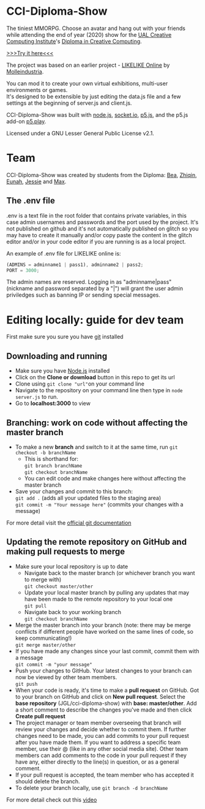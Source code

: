 # CCI-Diploma-Show

The tiniest MMORPG. Choose an avatar and hang out with your friends while attending the end of year (2020) show for the [UAL Creative Computing Institute](https://www.arts.ac.uk/creative-computing-institute)'s [Diploma in Creative Computing](https://www.arts.ac.uk/subjects/creative-computing/undergraduate/ual-creative-computing-institute-diploma).

<a href="https://cci.arts.ac.uk" target="_blank">>>>Try it here<<<</a>

The project was based on an earlier project - [LIKELIKE Online](https://github.com/molleindustria/likelike-online) by [Molleindustria](http://molleindustria.org/).

You can mod it to create your own virtual exhibitions, multi-user environments or games.  
It's designed to be extensible by just editing the data.js file and a few settings at the beginning of server.js and client.js.

CCI-Diploma-Show was built with [node.js](https://nodejs.org/), [socket.io](https://socket.io/), [p5.js](https://p5js.org/), and the p5.js add-on [p5.play](https://molleindustria.github.io/p5.play/).

Licensed under a GNU Lesser General Public License v2.1.

# Team

CCI-Diploma-Show was created by students from the Diploma: [Bea](https://github.com/bats1996), [Zhiqin](https://github.com/bettyluzhiqin), [Eunah](https://github.com/eunah-lee), [Jessie](https://github.com/jessieziyun) and [Max](https://github.com/MaximilianUAL2020).

## The .env file

.env is a text file in the root folder that contains private variables, in this case admin usernames and passwords and the port used by the project. It's not published on github and it's not automatically published on glitch so you may have to create it manually and/or copy paste the content in the glitch editor and/or in your code editor if you are running is as a local project.

An example of .env file for LIKELIKE online is:

```javascript
(ADMINS = adminname1 | pass1), adminname2 | pass2;
PORT = 3000;
```

The admin names are reserved. Logging in as "adminname|pass" (nickname and password separated by a "|") will grant the user admin priviledges such as banning IP or sending special messages.

# Editing locally: guide for dev team

First make sure you sure you have [git](https://git-scm.com/) installed

## Downloading and running

* Make sure you have [Node.js](https://nodejs.org/en/) installed
* Click on the **Clone or download** button in this repo to get its url
* Clone using `git clone "url"`on your command line
* Navigate to the repository on your command line then type in `node server.js` to run.
* Go to **localhost:3000** to view

## Branching: work on code without affecting the master branch

* To make a new **branch** and switch to it at the same time, run `git checkout -b branchName`
    * This is shorthand for:  
    `git branch branchName`  
    `git checkout branchName`
    * You can edit code and make changes here without affecting the master branch
* Save your changes and commit to this branch:  
`git add .` (adds all your updated files to the staging area)  
`git commit -m "Your message here"` (commits your changes with a message)  

For more detail visit the [official git documentation](https://git-scm.com/book/en/v2/Git-Branching-Basic-Branching-and-Merging)

## Updating the remote repository on GitHub and making pull requests to merge

* Make sure your local repository is up to date
    * Navigate back to the master branch (or whichever branch you want to merge with)  
    `git checkout master/other`  
    * Update your local master branch by pulling any updates that may have been made to the remote repository to your local one  
    `git pull`  
    * Navigate back to your working branch  
    `git checkout branchName`  
* Merge the master branch into your branch (note: there may be merge conflicts if different people have worked on the same lines of code, so keep communicating!)  
`git merge master/other`  
* If you have made any changes since your last commit, commit them with a message  
`git commit -m "your message"`  
* Push your changes to GitHub. Your latest changes to your branch can now be viewed by other team members.  
`git push`  
* When your code is ready, it's time to make a **pull request** on GitHub. Got to your branch on GitHub and click on **New pull request**. Select the **base repository** (JGL/cci-diploma-show) with **base: master/other**. Add a short comment to describe the changes you've made and then click **Create pull request**
* The project manager or team member overseeing that branch will review your changes and decide whether to commit them. If further changes need to be made, you can add commits to your pull request after you have made them. If you want to address a specific team member, use their @ (like in any other social media site). Other team members can add comments to the code in your pull request if they have any, either directly to the line(s) in question, or as a general comment.
* If your pull request is accepted, the team member who has accepted it should delete the branch.
* To delete your branch locally, use `git branch -d branchName`

For more detail check out this [video](https://www.youtube.com/watch?v=oFYyTZwMyAg)